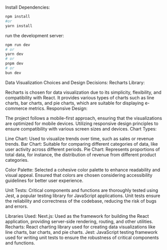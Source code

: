 Install Dependencies:

```bash
npm install
#or
yarn install
```

run the development server:

```bash
npm run dev
# or
yarn dev
# or
pnpm dev
# or
bun dev
```

Data Visualization Choices and Design Decisions:
Recharts Library:

Recharts is chosen for data visualization due to its simplicity, flexibility, and compatibility with React.
It provides various types of charts such as line charts, bar charts, and pie charts, which are suitable for displaying e-commerce metrics.
Responsive Design:

The project follows a mobile-first approach, ensuring that the visualizations are optimized for mobile devices.
Utilizing responsive design principles to ensure compatibility with various screen sizes and devices.
Chart Types:

Line Chart: Used to visualize trends over time, such as sales or revenue trends.
Bar Chart: Suitable for comparing different categories of data, like user activity across different periods.
Pie Chart: Represents proportions of total data, for instance, the distribution of revenue from different product categories.

Color Palette:
Selected a cohesive color palette to enhance readability and visual appeal.
Ensured that colors are chosen considering accessibility guidelines for better user experience.

Unit Tests:
Critical components and functions are thoroughly tested using Jest, a popular testing library for JavaScript applications.
Unit tests ensure the reliability and correctness of the codebase, reducing the risk of bugs and errors.

Libraries Used:
Next.js: Used as the framework for building the React application, providing server-side rendering, routing, and other utilities.
Recharts: React charting library used for creating data visualizations like line charts, bar charts, and pie charts.
Jest: JavaScript testing framework used for writing unit tests to ensure the robustness of critical components and functions.
